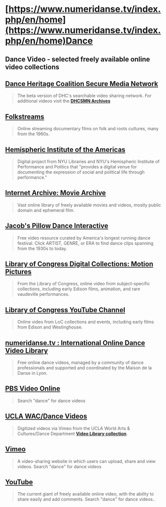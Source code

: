 # [https://www.numeridanse.tv/index.php/en/home](https://www.numeridanse.tv/index.php/en/home)Dance

## Dance Video - selected freely available online video collections

## [Dance Heritage Coalition Secure Media Network](http://danceheritage.org/index.html)

> The beta version of DHC's searchable video sharing network.  For additional videos visit the [**DHCSMN Archives**](http://archive.danceheritage.org/)

## [Folkstreams](http://www.folkstreams.net/)

> Online streaming documentary films on folk and roots cultures, many from the 1960s.

## [Hemispheric Institute of the Americas](http://hidvl.nyu.edu/)

> Digital project from NYU Libraries and NYU's Hemispheric Institute of Performance and Politics that "provides a digital venue for documenting the expression of social and political life through performance."

## [Internet Archive: Movie Archive](http://www.archive.org/details/movies)

> Vast online library of freely available movies and videos, mostly public domain and ephemeral film.

## [Jacob's Pillow Dance Interactive](http://danceinteractive.jacobspillow.org/)

> Free video resource curated by America's longest running dance festival. Click ARTIST, GENRE, or ERA to find dance clips spanning from the 1930s to today.

## [Library of Congress Digital Collections: Motion Pictures](https://www.loc.gov/collections/?fa=original-format:film,+video)

> From the Library of Congress, online video from subject-specific collections, including early Edison films, animation, and rare vaudeville performances.

## [Library of Congress YouTube Channel](http://www.youtube.com/user/LibraryOfCongress)

> Online video from LoC collections and events, including early films from Edison and Westinghouse.

## [numeridanse.tv : International Online Dance Video Library](https://www.numeridanse.tv/en/node/55976)

> Free online dance videos, managed by a community of dance professionals and supported and coordinated by the Maison de la Danse in Lyon.

## [PBS Video Online](http://www.pbs.org/video/)

> Search "dance" for dance videos

## [UCLA WAC/Dance Videos](https://vimeo.com/user23405304/videos)

> Digitized videos via Vimeo from the UCLA World Arts & Cultures/Dance Department [**Video Library collection**](http://www.wacd.ucla.edu/video-lab).

## [Vimeo](https://www.vimeo.com/)

> A video-sharing website in which users can upload, share and view videos.  Search "dance" for dance videos

## [YouTube](http://www.youtube.com/)

> The current giant of freely available online video, with the ability to share easily and add comments.  Search "dance" for dance videos..



